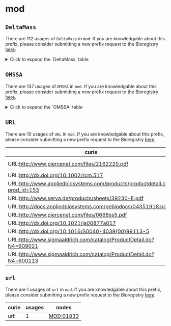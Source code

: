 # mod

## `DeltaMass`

There are 112 usages of `DeltaMass` in `mod`.
If you are knowledgable about this prefix, please consider submitting a new prefix
request to the Bioregistry [here](https://github.com/biopragmatics/bioregistry/issues/new?assignees=cthoyt&labels=New%2CPrefix&template=new-prefix.yml&title=%5BResource%5D%3A%20DeltaMass).

<details>
<summary>Click to expand the `DeltaMass` table</summary>

| curie         |   usages | nodes                                                                                                                                                                                                                                                                                  |
|---------------|----------|----------------------------------------------------------------------------------------------------------------------------------------------------------------------------------------------------------------------------------------------------------------------------------------|
| DeltaMass:0   |      205 | [MOD:00010](http://purl.obolibrary.org/obo/MOD_00010), [MOD:00011](http://purl.obolibrary.org/obo/MOD_00011), [MOD:00012](http://purl.obolibrary.org/obo/MOD_00012), [MOD:00013](http://purl.obolibrary.org/obo/MOD_00013), [MOD:00014](http://purl.obolibrary.org/obo/MOD_00014), ... |
| DeltaMass:56  |        3 | [MOD:00398](http://purl.obolibrary.org/obo/MOD_00398), [MOD:01678](http://purl.obolibrary.org/obo/MOD_01678), [MOD:01679](http://purl.obolibrary.org/obo/MOD_01679)                                                                                                                    |
| DeltaMass:215 |        3 | [MOD:00414](http://purl.obolibrary.org/obo/MOD_00414), [MOD:01076](http://purl.obolibrary.org/obo/MOD_01076), [MOD:02038](http://purl.obolibrary.org/obo/MOD_02038)                                                                                                                    |
| DeltaMass:197 |        3 | [MOD:01061](http://purl.obolibrary.org/obo/MOD_01061), [MOD:01062](http://purl.obolibrary.org/obo/MOD_01062), [MOD:01329](http://purl.obolibrary.org/obo/MOD_01329)                                                                                                                    |
| DeltaMass:166 |        2 | [MOD:00080](http://purl.obolibrary.org/obo/MOD_00080), [MOD:01044](http://purl.obolibrary.org/obo/MOD_01044)                                                                                                                                                                           |
| DeltaMass:304 |        2 | [MOD:00233](http://purl.obolibrary.org/obo/MOD_00233), [MOD:01163](http://purl.obolibrary.org/obo/MOD_01163)                                                                                                                                                                           |
| DeltaMass:113 |        2 | [MOD:00403](http://purl.obolibrary.org/obo/MOD_00403), [MOD:01017](http://purl.obolibrary.org/obo/MOD_01017)                                                                                                                                                                           |
| DeltaMass:90  |        2 | [MOD:00404](http://purl.obolibrary.org/obo/MOD_00404), [MOD:00999](http://purl.obolibrary.org/obo/MOD_00999)                                                                                                                                                                           |
| DeltaMass:336 |        2 | [MOD:00419](http://purl.obolibrary.org/obo/MOD_00419), [MOD:01871](http://purl.obolibrary.org/obo/MOD_01871)                                                                                                                                                                           |
| DeltaMass:357 |        2 | [MOD:00462](http://purl.obolibrary.org/obo/MOD_00462), [MOD:00963](http://purl.obolibrary.org/obo/MOD_00963)                                                                                                                                                                           |
| DeltaMass:235 |        2 | [MOD:00596](http://purl.obolibrary.org/obo/MOD_00596), [MOD:01697](http://purl.obolibrary.org/obo/MOD_01697)                                                                                                                                                                           |
| DeltaMass:349 |        2 | [MOD:00835](http://purl.obolibrary.org/obo/MOD_00835), [MOD:01169](http://purl.obolibrary.org/obo/MOD_01169)                                                                                                                                                                           |
| DeltaMass:337 |        2 | [MOD:00980](http://purl.obolibrary.org/obo/MOD_00980), [MOD:01060](http://purl.obolibrary.org/obo/MOD_01060)                                                                                                                                                                           |
| DeltaMass:292 |        2 | [MOD:01127](http://purl.obolibrary.org/obo/MOD_01127), [MOD:01166](http://purl.obolibrary.org/obo/MOD_01166)                                                                                                                                                                           |
| DeltaMass:123 |        1 | [MOD:00040](http://purl.obolibrary.org/obo/MOD_00040)                                                                                                                                                                                                                                  |
| DeltaMass:217 |        1 | [MOD:00041](http://purl.obolibrary.org/obo/MOD_00041)                                                                                                                                                                                                                                  |
| DeltaMass:122 |        1 | [MOD:00049](http://purl.obolibrary.org/obo/MOD_00049)                                                                                                                                                                                                                                  |
| DeltaMass:214 |        1 | [MOD:00064](http://purl.obolibrary.org/obo/MOD_00064)                                                                                                                                                                                                                                  |
| DeltaMass:169 |        1 | [MOD:00073](http://purl.obolibrary.org/obo/MOD_00073)                                                                                                                                                                                                                                  |
| DeltaMass:167 |        1 | [MOD:00081](http://purl.obolibrary.org/obo/MOD_00081)                                                                                                                                                                                                                                  |
| DeltaMass:165 |        1 | [MOD:00085](http://purl.obolibrary.org/obo/MOD_00085)                                                                                                                                                                                                                                  |
| DeltaMass:293 |        1 | [MOD:00111](http://purl.obolibrary.org/obo/MOD_00111)                                                                                                                                                                                                                                  |
| DeltaMass:303 |        1 | [MOD:00115](http://purl.obolibrary.org/obo/MOD_00115)                                                                                                                                                                                                                                  |
| DeltaMass:7   |        1 | [MOD:00119](http://purl.obolibrary.org/obo/MOD_00119)                                                                                                                                                                                                                                  |
| DeltaMass:305 |        1 | [MOD:00126](http://purl.obolibrary.org/obo/MOD_00126)                                                                                                                                                                                                                                  |
| DeltaMass:353 |        1 | [MOD:00131](http://purl.obolibrary.org/obo/MOD_00131)                                                                                                                                                                                                                                  |
| DeltaMass:88  |        1 | [MOD:00181](http://purl.obolibrary.org/obo/MOD_00181)                                                                                                                                                                                                                                  |
| DeltaMass:83  |        1 | [MOD:00183](http://purl.obolibrary.org/obo/MOD_00183)                                                                                                                                                                                                                                  |
| DeltaMass:350 |        1 | [MOD:00193](http://purl.obolibrary.org/obo/MOD_00193)                                                                                                                                                                                                                                  |
| DeltaMass:41  |        1 | [MOD:00210](http://purl.obolibrary.org/obo/MOD_00210)                                                                                                                                                                                                                                  |
| DeltaMass:316 |        1 | [MOD:00232](http://purl.obolibrary.org/obo/MOD_00232)                                                                                                                                                                                                                                  |
| DeltaMass:61  |        1 | [MOD:00237](http://purl.obolibrary.org/obo/MOD_00237)                                                                                                                                                                                                                                  |
| DeltaMass:205 |        1 | [MOD:00256](http://purl.obolibrary.org/obo/MOD_00256)                                                                                                                                                                                                                                  |
| DeltaMass:18  |        1 | [MOD:00307](http://purl.obolibrary.org/obo/MOD_00307)                                                                                                                                                                                                                                  |
| DeltaMass:64  |        1 | [MOD:00399](http://purl.obolibrary.org/obo/MOD_00399)                                                                                                                                                                                                                                  |
| DeltaMass:32  |        1 | [MOD:00400](http://purl.obolibrary.org/obo/MOD_00400)                                                                                                                                                                                                                                  |
| DeltaMass:72  |        1 | [MOD:00417](http://purl.obolibrary.org/obo/MOD_00417)                                                                                                                                                                                                                                  |
| DeltaMass:16  |        1 | [MOD:00420](http://purl.obolibrary.org/obo/MOD_00420)                                                                                                                                                                                                                                  |
| DeltaMass:253 |        1 | [MOD:00424](http://purl.obolibrary.org/obo/MOD_00424)                                                                                                                                                                                                                                  |
| DeltaMass:36  |        1 | [MOD:00427](http://purl.obolibrary.org/obo/MOD_00427)                                                                                                                                                                                                                                  |
| DeltaMass:203 |        1 | [MOD:00434](http://purl.obolibrary.org/obo/MOD_00434)                                                                                                                                                                                                                                  |
| DeltaMass:334 |        1 | [MOD:00460](http://purl.obolibrary.org/obo/MOD_00460)                                                                                                                                                                                                                                  |
| DeltaMass:356 |        1 | [MOD:00464](http://purl.obolibrary.org/obo/MOD_00464)                                                                                                                                                                                                                                  |
| DeltaMass:354 |        1 | [MOD:00478](http://purl.obolibrary.org/obo/MOD_00478)                                                                                                                                                                                                                                  |
| DeltaMass:351 |        1 | [MOD:00479](http://purl.obolibrary.org/obo/MOD_00479)                                                                                                                                                                                                                                  |
| DeltaMass:80  |        1 | [MOD:00622](http://purl.obolibrary.org/obo/MOD_00622)                                                                                                                                                                                                                                  |
| DeltaMass:177 |        1 | [MOD:00719](http://purl.obolibrary.org/obo/MOD_00719)                                                                                                                                                                                                                                  |
| DeltaMass:172 |        1 | [MOD:00729](http://purl.obolibrary.org/obo/MOD_00729)                                                                                                                                                                                                                                  |
| DeltaMass:247 |        1 | [MOD:00734](http://purl.obolibrary.org/obo/MOD_00734)                                                                                                                                                                                                                                  |
| DeltaMass:260 |        1 | [MOD:00765](http://purl.obolibrary.org/obo/MOD_00765)                                                                                                                                                                                                                                  |
| DeltaMass:352 |        1 | [MOD:00779](http://purl.obolibrary.org/obo/MOD_00779)                                                                                                                                                                                                                                  |
| DeltaMass:8   |        1 | [MOD:00793](http://purl.obolibrary.org/obo/MOD_00793)                                                                                                                                                                                                                                  |
| DeltaMass:129 |        1 | [MOD:00796](http://purl.obolibrary.org/obo/MOD_00796)                                                                                                                                                                                                                                  |
| DeltaMass:23  |        1 | [MOD:00807](http://purl.obolibrary.org/obo/MOD_00807)                                                                                                                                                                                                                                  |
| DeltaMass:171 |        1 | [MOD:00882](http://purl.obolibrary.org/obo/MOD_00882)                                                                                                                                                                                                                                  |
| DeltaMass:3   |        1 | [MOD:00950](http://purl.obolibrary.org/obo/MOD_00950)                                                                                                                                                                                                                                  |
| DeltaMass:58  |        1 | [MOD:00951](http://purl.obolibrary.org/obo/MOD_00951)                                                                                                                                                                                                                                  |
| DeltaMass:10  |        1 | [MOD:00956](http://purl.obolibrary.org/obo/MOD_00956)                                                                                                                                                                                                                                  |
| DeltaMass:333 |        1 | [MOD:00961](http://purl.obolibrary.org/obo/MOD_00961)                                                                                                                                                                                                                                  |
| DeltaMass:343 |        1 | [MOD:00962](http://purl.obolibrary.org/obo/MOD_00962)                                                                                                                                                                                                                                  |
| DeltaMass:34  |        1 | [MOD:00964](http://purl.obolibrary.org/obo/MOD_00964)                                                                                                                                                                                                                                  |
| DeltaMass:342 |        1 | [MOD:00965](http://purl.obolibrary.org/obo/MOD_00965)                                                                                                                                                                                                                                  |
| DeltaMass:339 |        1 | [MOD:00966](http://purl.obolibrary.org/obo/MOD_00966)                                                                                                                                                                                                                                  |
| DeltaMass:35  |        1 | [MOD:00967](http://purl.obolibrary.org/obo/MOD_00967)                                                                                                                                                                                                                                  |
| DeltaMass:347 |        1 | [MOD:00968](http://purl.obolibrary.org/obo/MOD_00968)                                                                                                                                                                                                                                  |
| DeltaMass:346 |        1 | [MOD:00969](http://purl.obolibrary.org/obo/MOD_00969)                                                                                                                                                                                                                                  |
| DeltaMass:37  |        1 | [MOD:00970](http://purl.obolibrary.org/obo/MOD_00970)                                                                                                                                                                                                                                  |
| DeltaMass:38  |        1 | [MOD:00971](http://purl.obolibrary.org/obo/MOD_00971)                                                                                                                                                                                                                                  |
| DeltaMass:355 |        1 | [MOD:00973](http://purl.obolibrary.org/obo/MOD_00973)                                                                                                                                                                                                                                  |
| DeltaMass:345 |        1 | [MOD:00978](http://purl.obolibrary.org/obo/MOD_00978)                                                                                                                                                                                                                                  |
| DeltaMass:67  |        1 | [MOD:00983](http://purl.obolibrary.org/obo/MOD_00983)                                                                                                                                                                                                                                  |
| DeltaMass:78  |        1 | [MOD:00992](http://purl.obolibrary.org/obo/MOD_00992)                                                                                                                                                                                                                                  |
| DeltaMass:92  |        1 | [MOD:01002](http://purl.obolibrary.org/obo/MOD_01002)                                                                                                                                                                                                                                  |
| DeltaMass:95  |        1 | [MOD:01004](http://purl.obolibrary.org/obo/MOD_01004)                                                                                                                                                                                                                                  |
| DeltaMass:335 |        1 | [MOD:01012](http://purl.obolibrary.org/obo/MOD_01012)                                                                                                                                                                                                                                  |
| DeltaMass:358 |        1 | [MOD:01014](http://purl.obolibrary.org/obo/MOD_01014)                                                                                                                                                                                                                                  |
| DeltaMass:110 |        1 | [MOD:01015](http://purl.obolibrary.org/obo/MOD_01015)                                                                                                                                                                                                                                  |
| DeltaMass:156 |        1 | [MOD:01023](http://purl.obolibrary.org/obo/MOD_01023)                                                                                                                                                                                                                                  |
| DeltaMass:126 |        1 | [MOD:01026](http://purl.obolibrary.org/obo/MOD_01026)                                                                                                                                                                                                                                  |
| DeltaMass:154 |        1 | [MOD:01040](http://purl.obolibrary.org/obo/MOD_01040)                                                                                                                                                                                                                                  |
| DeltaMass:168 |        1 | [MOD:01047](http://purl.obolibrary.org/obo/MOD_01047)                                                                                                                                                                                                                                  |
| DeltaMass:180 |        1 | [MOD:01050](http://purl.obolibrary.org/obo/MOD_01050)                                                                                                                                                                                                                                  |
| DeltaMass:198 |        1 | [MOD:01063](http://purl.obolibrary.org/obo/MOD_01063)                                                                                                                                                                                                                                  |
| DeltaMass:341 |        1 | [MOD:01067](http://purl.obolibrary.org/obo/MOD_01067)                                                                                                                                                                                                                                  |
| DeltaMass:216 |        1 | [MOD:01077](http://purl.obolibrary.org/obo/MOD_01077)                                                                                                                                                                                                                                  |
| DeltaMass:218 |        1 | [MOD:01079](http://purl.obolibrary.org/obo/MOD_01079)                                                                                                                                                                                                                                  |
| DeltaMass:219 |        1 | [MOD:01080](http://purl.obolibrary.org/obo/MOD_01080)                                                                                                                                                                                                                                  |
| DeltaMass:226 |        1 | [MOD:01085](http://purl.obolibrary.org/obo/MOD_01085)                                                                                                                                                                                                                                  |
| DeltaMass:233 |        1 | [MOD:01091](http://purl.obolibrary.org/obo/MOD_01091)                                                                                                                                                                                                                                  |
| DeltaMass:236 |        1 | [MOD:01093](http://purl.obolibrary.org/obo/MOD_01093)                                                                                                                                                                                                                                  |
| DeltaMass:237 |        1 | [MOD:01094](http://purl.obolibrary.org/obo/MOD_01094)                                                                                                                                                                                                                                  |
| DeltaMass:240 |        1 | [MOD:01095](http://purl.obolibrary.org/obo/MOD_01095)                                                                                                                                                                                                                                  |
| DeltaMass:242 |        1 | [MOD:01097](http://purl.obolibrary.org/obo/MOD_01097)                                                                                                                                                                                                                                  |
| DeltaMass:243 |        1 | [MOD:01098](http://purl.obolibrary.org/obo/MOD_01098)                                                                                                                                                                                                                                  |
| DeltaMass:244 |        1 | [MOD:01099](http://purl.obolibrary.org/obo/MOD_01099)                                                                                                                                                                                                                                  |
| DeltaMass:348 |        1 | [MOD:01102](http://purl.obolibrary.org/obo/MOD_01102)                                                                                                                                                                                                                                  |
| DeltaMass:258 |        1 | [MOD:01107](http://purl.obolibrary.org/obo/MOD_01107)                                                                                                                                                                                                                                  |
| DeltaMass:259 |        1 | [MOD:01108](http://purl.obolibrary.org/obo/MOD_01108)                                                                                                                                                                                                                                  |
| DeltaMass:266 |        1 | [MOD:01112](http://purl.obolibrary.org/obo/MOD_01112)                                                                                                                                                                                                                                  |
| DeltaMass:270 |        1 | [MOD:01114](http://purl.obolibrary.org/obo/MOD_01114)                                                                                                                                                                                                                                  |
| DeltaMass:275 |        1 | [MOD:01118](http://purl.obolibrary.org/obo/MOD_01118)                                                                                                                                                                                                                                  |
| DeltaMass:280 |        1 | [MOD:01121](http://purl.obolibrary.org/obo/MOD_01121)                                                                                                                                                                                                                                  |
| DeltaMass:285 |        1 | [MOD:01124](http://purl.obolibrary.org/obo/MOD_01124)                                                                                                                                                                                                                                  |
| DeltaMass:295 |        1 | [MOD:01129](http://purl.obolibrary.org/obo/MOD_01129)                                                                                                                                                                                                                                  |
| DeltaMass:297 |        1 | [MOD:01130](http://purl.obolibrary.org/obo/MOD_01130)                                                                                                                                                                                                                                  |
| DeltaMass:306 |        1 | [MOD:01134](http://purl.obolibrary.org/obo/MOD_01134)                                                                                                                                                                                                                                  |
| DeltaMass:309 |        1 | [MOD:01136](http://purl.obolibrary.org/obo/MOD_01136)                                                                                                                                                                                                                                  |
| DeltaMass:310 |        1 | [MOD:01137](http://purl.obolibrary.org/obo/MOD_01137)                                                                                                                                                                                                                                  |
| DeltaMass:311 |        1 | [MOD:01138](http://purl.obolibrary.org/obo/MOD_01138)                                                                                                                                                                                                                                  |
| DeltaMass:312 |        1 | [MOD:01139](http://purl.obolibrary.org/obo/MOD_01139)                                                                                                                                                                                                                                  |
| DeltaMass:314 |        1 | [MOD:01141](http://purl.obolibrary.org/obo/MOD_01141)                                                                                                                                                                                                                                  |
| DeltaMass:181 |        1 | [MOD:01227](http://purl.obolibrary.org/obo/MOD_01227)                                                                                                                                                                                                                                  |

</details>

## `OMSSA`

There are 137 usages of `OMSSA` in `mod`.
If you are knowledgable about this prefix, please consider submitting a new prefix
request to the Bioregistry [here](https://github.com/biopragmatics/bioregistry/issues/new?assignees=cthoyt&labels=New%2CPrefix&template=new-prefix.yml&title=%5BResource%5D%3A%20OMSSA).

<details>
<summary>Click to expand the `OMSSA` table</summary>

| curie     |   usages | nodes                                                                                                        |
|-----------|----------|--------------------------------------------------------------------------------------------------------------|
| OMSSA:59  |        2 | [MOD:00036](http://purl.obolibrary.org/obo/MOD_00036), [MOD:01926](http://purl.obolibrary.org/obo/MOD_01926) |
| OMSSA:77  |        2 | [MOD:00414](http://purl.obolibrary.org/obo/MOD_00414), [MOD:02038](http://purl.obolibrary.org/obo/MOD_02038) |
| OMSSA:46  |        2 | [MOD:01225](http://purl.obolibrary.org/obo/MOD_01225), [MOD:01227](http://purl.obolibrary.org/obo/MOD_01227) |
| OMSSA:22  |        1 | [MOD:00030](http://purl.obolibrary.org/obo/MOD_00030)                                                        |
| OMSSA:110 |        1 | [MOD:00040](http://purl.obolibrary.org/obo/MOD_00040)                                                        |
| OMSSA:48  |        1 | [MOD:00041](http://purl.obolibrary.org/obo/MOD_00041)                                                        |
| OMSSA:6   |        1 | [MOD:00046](http://purl.obolibrary.org/obo/MOD_00046)                                                        |
| OMSSA:7   |        1 | [MOD:00047](http://purl.obolibrary.org/obo/MOD_00047)                                                        |
| OMSSA:8   |        1 | [MOD:00048](http://purl.obolibrary.org/obo/MOD_00048)                                                        |
| OMSSA:24  |        1 | [MOD:00064](http://purl.obolibrary.org/obo/MOD_00064)                                                        |
| OMSSA:50  |        1 | [MOD:00067](http://purl.obolibrary.org/obo/MOD_00067)                                                        |
| OMSSA:80  |        1 | [MOD:00068](http://purl.obolibrary.org/obo/MOD_00068)                                                        |
| OMSSA:75  |        1 | [MOD:00079](http://purl.obolibrary.org/obo/MOD_00079)                                                        |
| OMSSA:70  |        1 | [MOD:00081](http://purl.obolibrary.org/obo/MOD_00081)                                                        |
| OMSSA:36  |        1 | [MOD:00084](http://purl.obolibrary.org/obo/MOD_00084)                                                        |
| OMSSA:93  |        1 | [MOD:00086](http://purl.obolibrary.org/obo/MOD_00086)                                                        |
| OMSSA:81  |        1 | [MOD:00087](http://purl.obolibrary.org/obo/MOD_00087)                                                        |
| OMSSA:95  |        1 | [MOD:00088](http://purl.obolibrary.org/obo/MOD_00088)                                                        |
| OMSSA:94  |        1 | [MOD:00089](http://purl.obolibrary.org/obo/MOD_00089)                                                        |
| OMSSA:179 |        1 | [MOD:00110](http://purl.obolibrary.org/obo/MOD_00110)                                                        |
| OMSSA:42  |        1 | [MOD:00111](http://purl.obolibrary.org/obo/MOD_00111)                                                        |
| OMSSA:49  |        1 | [MOD:00113](http://purl.obolibrary.org/obo/MOD_00113)                                                        |
| OMSSA:67  |        1 | [MOD:00127](http://purl.obolibrary.org/obo/MOD_00127)                                                        |
| OMSSA:64  |        1 | [MOD:00155](http://purl.obolibrary.org/obo/MOD_00155)                                                        |
| OMSSA:114 |        1 | [MOD:00181](http://purl.obolibrary.org/obo/MOD_00181)                                                        |
| OMSSA:96  |        1 | [MOD:00189](http://purl.obolibrary.org/obo/MOD_00189)                                                        |
| OMSSA:97  |        1 | [MOD:00190](http://purl.obolibrary.org/obo/MOD_00190)                                                        |
| OMSSA:193 |        1 | [MOD:00210](http://purl.obolibrary.org/obo/MOD_00210)                                                        |
| OMSSA:43  |        1 | [MOD:00216](http://purl.obolibrary.org/obo/MOD_00216)                                                        |
| OMSSA:33  |        1 | [MOD:00219](http://purl.obolibrary.org/obo/MOD_00219)                                                        |
| OMSSA:51  |        1 | [MOD:00234](http://purl.obolibrary.org/obo/MOD_00234)                                                        |
| OMSSA:26  |        1 | [MOD:00237](http://purl.obolibrary.org/obo/MOD_00237)                                                        |
| OMSSA:115 |        1 | [MOD:00256](http://purl.obolibrary.org/obo/MOD_00256)                                                        |
| OMSSA:162 |        1 | [MOD:00267](http://purl.obolibrary.org/obo/MOD_00267)                                                        |
| OMSSA:47  |        1 | [MOD:00309](http://purl.obolibrary.org/obo/MOD_00309)                                                        |
| OMSSA:187 |        1 | [MOD:00313](http://purl.obolibrary.org/obo/MOD_00313)                                                        |
| OMSSA:4   |        1 | [MOD:00400](http://purl.obolibrary.org/obo/MOD_00400)                                                        |
| OMSSA:56  |        1 | [MOD:00403](http://purl.obolibrary.org/obo/MOD_00403)                                                        |
| OMSSA:57  |        1 | [MOD:00404](http://purl.obolibrary.org/obo/MOD_00404)                                                        |
| OMSSA:82  |        1 | [MOD:00409](http://purl.obolibrary.org/obo/MOD_00409)                                                        |
| OMSSA:84  |        1 | [MOD:00410](http://purl.obolibrary.org/obo/MOD_00410)                                                        |
| OMSSA:5   |        1 | [MOD:00417](http://purl.obolibrary.org/obo/MOD_00417)                                                        |
| OMSSA:109 |        1 | [MOD:00420](http://purl.obolibrary.org/obo/MOD_00420)                                                        |
| OMSSA:112 |        1 | [MOD:00424](http://purl.obolibrary.org/obo/MOD_00424)                                                        |
| OMSSA:118 |        1 | [MOD:00444](http://purl.obolibrary.org/obo/MOD_00444)                                                        |
| OMSSA:53  |        1 | [MOD:00445](http://purl.obolibrary.org/obo/MOD_00445)                                                        |
| OMSSA:34  |        1 | [MOD:00460](http://purl.obolibrary.org/obo/MOD_00460)                                                        |
| OMSSA:66  |        1 | [MOD:00462](http://purl.obolibrary.org/obo/MOD_00462)                                                        |
| OMSSA:58  |        1 | [MOD:00463](http://purl.obolibrary.org/obo/MOD_00463)                                                        |
| OMSSA:45  |        1 | [MOD:00464](http://purl.obolibrary.org/obo/MOD_00464)                                                        |
| OMSSA:39  |        1 | [MOD:00465](http://purl.obolibrary.org/obo/MOD_00465)                                                        |
| OMSSA:129 |        1 | [MOD:00480](http://purl.obolibrary.org/obo/MOD_00480)                                                        |
| OMSSA:130 |        1 | [MOD:00481](http://purl.obolibrary.org/obo/MOD_00481)                                                        |
| OMSSA:83  |        1 | [MOD:00483](http://purl.obolibrary.org/obo/MOD_00483)                                                        |
| OMSSA:52  |        1 | [MOD:00492](http://purl.obolibrary.org/obo/MOD_00492)                                                        |
| OMSSA:116 |        1 | [MOD:00502](http://purl.obolibrary.org/obo/MOD_00502)                                                        |
| OMSSA:78  |        1 | [MOD:00503](http://purl.obolibrary.org/obo/MOD_00503)                                                        |
| OMSSA:79  |        1 | [MOD:00504](http://purl.obolibrary.org/obo/MOD_00504)                                                        |
| OMSSA:183 |        1 | [MOD:00510](http://purl.obolibrary.org/obo/MOD_00510)                                                        |
| OMSSA:113 |        1 | [MOD:00530](http://purl.obolibrary.org/obo/MOD_00530)                                                        |
| OMSSA:88  |        1 | [MOD:00546](http://purl.obolibrary.org/obo/MOD_00546)                                                        |
| OMSSA:111 |        1 | [MOD:00571](http://purl.obolibrary.org/obo/MOD_00571)                                                        |
| OMSSA:87  |        1 | [MOD:00581](http://purl.obolibrary.org/obo/MOD_00581)                                                        |
| OMSSA:181 |        1 | [MOD:00582](http://purl.obolibrary.org/obo/MOD_00582)                                                        |
| OMSSA:137 |        1 | [MOD:00587](http://purl.obolibrary.org/obo/MOD_00587)                                                        |
| OMSSA:21  |        1 | [MOD:00617](http://purl.obolibrary.org/obo/MOD_00617)                                                        |
| OMSSA:1   |        1 | [MOD:00719](http://purl.obolibrary.org/obo/MOD_00719)                                                        |
| OMSSA:14  |        1 | [MOD:00722](http://purl.obolibrary.org/obo/MOD_00722)                                                        |
| OMSSA:74  |        1 | [MOD:00724](http://purl.obolibrary.org/obo/MOD_00724)                                                        |
| OMSSA:54  |        1 | [MOD:00775](http://purl.obolibrary.org/obo/MOD_00775)                                                        |
| OMSSA:55  |        1 | [MOD:00776](http://purl.obolibrary.org/obo/MOD_00776)                                                        |
| OMSSA:37  |        1 | [MOD:00783](http://purl.obolibrary.org/obo/MOD_00783)                                                        |
| OMSSA:163 |        1 | [MOD:00796](http://purl.obolibrary.org/obo/MOD_00796)                                                        |
| OMSSA:15  |        1 | [MOD:00855](http://purl.obolibrary.org/obo/MOD_00855)                                                        |
| OMSSA:25  |        1 | [MOD:00883](http://purl.obolibrary.org/obo/MOD_00883)                                                        |
| OMSSA:192 |        1 | [MOD:00890](http://purl.obolibrary.org/obo/MOD_00890)                                                        |
| OMSSA:180 |        1 | [MOD:00942](http://purl.obolibrary.org/obo/MOD_00942)                                                        |
| OMSSA:62  |        1 | [MOD:01024](http://purl.obolibrary.org/obo/MOD_01024)                                                        |
| OMSSA:60  |        1 | [MOD:01047](http://purl.obolibrary.org/obo/MOD_01047)                                                        |
| OMSSA:3   |        1 | [MOD:01060](http://purl.obolibrary.org/obo/MOD_01060)                                                        |
| OMSSA:2   |        1 | [MOD:01061](http://purl.obolibrary.org/obo/MOD_01061)                                                        |
| OMSSA:35  |        1 | [MOD:01140](http://purl.obolibrary.org/obo/MOD_01140)                                                        |
| OMSSA:69  |        1 | [MOD:01181](http://purl.obolibrary.org/obo/MOD_01181)                                                        |
| OMSSA:27  |        1 | [MOD:01212](http://purl.obolibrary.org/obo/MOD_01212)                                                        |
| OMSSA:28  |        1 | [MOD:01213](http://purl.obolibrary.org/obo/MOD_01213)                                                        |
| OMSSA:29  |        1 | [MOD:01215](http://purl.obolibrary.org/obo/MOD_01215)                                                        |
| OMSSA:30  |        1 | [MOD:01216](http://purl.obolibrary.org/obo/MOD_01216)                                                        |
| OMSSA:41  |        1 | [MOD:01223](http://purl.obolibrary.org/obo/MOD_01223)                                                        |
| OMSSA:40  |        1 | [MOD:01224](http://purl.obolibrary.org/obo/MOD_01224)                                                        |
| OMSSA:65  |        1 | [MOD:01228](http://purl.obolibrary.org/obo/MOD_01228)                                                        |
| OMSSA:19  |        1 | [MOD:01241](http://purl.obolibrary.org/obo/MOD_01241)                                                        |
| OMSSA:20  |        1 | [MOD:01242](http://purl.obolibrary.org/obo/MOD_01242)                                                        |
| OMSSA:189 |        1 | [MOD:01254](http://purl.obolibrary.org/obo/MOD_01254)                                                        |
| OMSSA:139 |        1 | [MOD:01293](http://purl.obolibrary.org/obo/MOD_01293)                                                        |
| OMSSA:136 |        1 | [MOD:01331](http://purl.obolibrary.org/obo/MOD_01331)                                                        |
| OMSSA:138 |        1 | [MOD:01334](http://purl.obolibrary.org/obo/MOD_01334)                                                        |
| OMSSA:23  |        1 | [MOD:01345](http://purl.obolibrary.org/obo/MOD_01345)                                                        |
| OMSSA:85  |        1 | [MOD:01351](http://purl.obolibrary.org/obo/MOD_01351)                                                        |
| OMSSA:86  |        1 | [MOD:01352](http://purl.obolibrary.org/obo/MOD_01352)                                                        |
| OMSSA:186 |        1 | [MOD:01381](http://purl.obolibrary.org/obo/MOD_01381)                                                        |
| OMSSA:63  |        1 | [MOD:01385](http://purl.obolibrary.org/obo/MOD_01385)                                                        |
| OMSSA:10  |        1 | [MOD:01458](http://purl.obolibrary.org/obo/MOD_01458)                                                        |
| OMSSA:190 |        1 | [MOD:01459](http://purl.obolibrary.org/obo/MOD_01459)                                                        |
| OMSSA:167 |        1 | [MOD:01486](http://purl.obolibrary.org/obo/MOD_01486)                                                        |
| OMSSA:168 |        1 | [MOD:01487](http://purl.obolibrary.org/obo/MOD_01487)                                                        |
| OMSSA:169 |        1 | [MOD:01488](http://purl.obolibrary.org/obo/MOD_01488)                                                        |
| OMSSA:170 |        1 | [MOD:01493](http://purl.obolibrary.org/obo/MOD_01493)                                                        |
| OMSSA:171 |        1 | [MOD:01494](http://purl.obolibrary.org/obo/MOD_01494)                                                        |
| OMSSA:172 |        1 | [MOD:01495](http://purl.obolibrary.org/obo/MOD_01495)                                                        |
| OMSSA:173 |        1 | [MOD:01500](http://purl.obolibrary.org/obo/MOD_01500)                                                        |
| OMSSA:174 |        1 | [MOD:01501](http://purl.obolibrary.org/obo/MOD_01501)                                                        |
| OMSSA:175 |        1 | [MOD:01502](http://purl.obolibrary.org/obo/MOD_01502)                                                        |
| OMSSA:211 |        1 | [MOD:01507](http://purl.obolibrary.org/obo/MOD_01507)                                                        |
| OMSSA:212 |        1 | [MOD:01508](http://purl.obolibrary.org/obo/MOD_01508)                                                        |
| OMSSA:213 |        1 | [MOD:01509](http://purl.obolibrary.org/obo/MOD_01509)                                                        |
| OMSSA:90  |        1 | [MOD:01622](http://purl.obolibrary.org/obo/MOD_01622)                                                        |
| OMSSA:9   |        1 | [MOD:01643](http://purl.obolibrary.org/obo/MOD_01643)                                                        |
| OMSSA:117 |        1 | [MOD:01669](http://purl.obolibrary.org/obo/MOD_01669)                                                        |
| OMSSA:182 |        1 | [MOD:01674](http://purl.obolibrary.org/obo/MOD_01674)                                                        |
| OMSSA:184 |        1 | [MOD:01675](http://purl.obolibrary.org/obo/MOD_01675)                                                        |
| OMSSA:185 |        1 | [MOD:01676](http://purl.obolibrary.org/obo/MOD_01676)                                                        |
| OMSSA:31  |        1 | [MOD:01678](http://purl.obolibrary.org/obo/MOD_01678)                                                        |
| OMSSA:32  |        1 | [MOD:01679](http://purl.obolibrary.org/obo/MOD_01679)                                                        |
| OMSSA:76  |        1 | [MOD:01680](http://purl.obolibrary.org/obo/MOD_01680)                                                        |
| OMSSA:16  |        1 | [MOD:01681](http://purl.obolibrary.org/obo/MOD_01681)                                                        |
| OMSSA:73  |        1 | [MOD:01682](http://purl.obolibrary.org/obo/MOD_01682)                                                        |
| OMSSA:0   |        1 | [MOD:01683](http://purl.obolibrary.org/obo/MOD_01683)                                                        |
| OMSSA:92  |        1 | [MOD:01684](http://purl.obolibrary.org/obo/MOD_01684)                                                        |
| OMSSA:38  |        1 | [MOD:01686](http://purl.obolibrary.org/obo/MOD_01686)                                                        |
| OMSSA:12  |        1 | [MOD:01687](http://purl.obolibrary.org/obo/MOD_01687)                                                        |
| OMSSA:61  |        1 | [MOD:01688](http://purl.obolibrary.org/obo/MOD_01688)                                                        |
| OMSSA:68  |        1 | [MOD:01689](http://purl.obolibrary.org/obo/MOD_01689)                                                        |
| OMSSA:107 |        1 | [MOD:01693](http://purl.obolibrary.org/obo/MOD_01693)                                                        |
| OMSSA:188 |        1 | [MOD:01769](http://purl.obolibrary.org/obo/MOD_01769)                                                        |
| OMSSA:208 |        1 | [MOD:01865](http://purl.obolibrary.org/obo/MOD_01865)                                                        |
| OMSSA:209 |        1 | [MOD:01866](http://purl.obolibrary.org/obo/MOD_01866)                                                        |
| OMSSA:210 |        1 | [MOD:01867](http://purl.obolibrary.org/obo/MOD_01867)                                                        |

</details>

## `URL`

There are 10 usages of `URL` in `mod`.
If you are knowledgable about this prefix, please consider submitting a new prefix
request to the Bioregistry [here](https://github.com/biopragmatics/bioregistry/issues/new?assignees=cthoyt&labels=New%2CPrefix&template=new-prefix.yml&title=%5BResource%5D%3A%20URL).

| curie                                                                                                                                    |   usages | nodes                                                                                                                                                                                                                                                                                  |
|------------------------------------------------------------------------------------------------------------------------------------------|----------|----------------------------------------------------------------------------------------------------------------------------------------------------------------------------------------------------------------------------------------------------------------------------------------|
| URL:http://www.piercenet.com/files/2162220.pdf                                                                                           |        8 | [MOD:01821](http://purl.obolibrary.org/obo/MOD_01821), [MOD:01822](http://purl.obolibrary.org/obo/MOD_01822), [MOD:01823](http://purl.obolibrary.org/obo/MOD_01823), [MOD:01824](http://purl.obolibrary.org/obo/MOD_01824), [MOD:01825](http://purl.obolibrary.org/obo/MOD_01825), ... |
| URL:http://dx.doi.org/10.1002/rcm.517                                                                                                    |        2 | [MOD:00472](http://purl.obolibrary.org/obo/MOD_00472), [MOD:00473](http://purl.obolibrary.org/obo/MOD_00473)                                                                                                                                                                           |
| URL:http://www.appliedbiosystems.com/products/productdetail.cfm?prod_id=153                                                              |        2 | [MOD:00480](http://purl.obolibrary.org/obo/MOD_00480), [MOD:00481](http://purl.obolibrary.org/obo/MOD_00481)                                                                                                                                                                           |
| URL:http://www.serva.de/products/sheets/39230-E.pdf                                                                                      |        2 | [MOD:00789](http://purl.obolibrary.org/obo/MOD_00789), [MOD:00790](http://purl.obolibrary.org/obo/MOD_00790)                                                                                                                                                                           |
| URL:http://docs.appliedbiosystems.com/pebiodocs/04351918.pdf                                                                             |        1 | [MOD:00564](http://purl.obolibrary.org/obo/MOD_00564)                                                                                                                                                                                                                                  |
| URL:http://www.piercenet.com/files/0668ss5.pdf                                                                                           |        1 | [MOD:00877](http://purl.obolibrary.org/obo/MOD_00877)                                                                                                                                                                                                                                  |
| URL:http://dx.doi.org/10.1021/ja00877a017                                                                                                |        1 | [MOD:00878](http://purl.obolibrary.org/obo/MOD_00878)                                                                                                                                                                                                                                  |
| URL:http://dx.doi.org/10.1016/S0040-4039(00)99113-5                                                                                      |        1 | [MOD:00962](http://purl.obolibrary.org/obo/MOD_00962)                                                                                                                                                                                                                                  |
| URL:http://www.sigmaaldrich.com/catalog/ProductDetail.do?N4=609021|ALDRICH&N5=SEARCH_CONCAT_PNO|BRAND_KEY&F=SPEC&lang=en_US0.000000E+000 |        1 | [MOD:01603](http://purl.obolibrary.org/obo/MOD_01603)                                                                                                                                                                                                                                  |
| URL:http://www.sigmaaldrich.com/catalog/ProductDetail.do?N4=600113|ALDRICH&N5=SEARCH_CONCAT_PNO|BRAND_KEY&F=SPEC&lang=en_US0.000000E+000 |        1 | [MOD:01604](http://purl.obolibrary.org/obo/MOD_01604)                                                                                                                                                                                                                                  |

## `url`

There are 1 usages of `url` in `mod`.
If you are knowledgable about this prefix, please consider submitting a new prefix
request to the Bioregistry [here](https://github.com/biopragmatics/bioregistry/issues/new?assignees=cthoyt&labels=New%2CPrefix&template=new-prefix.yml&title=%5BResource%5D%3A%20url).

| curie   |   usages | nodes                                                 |
|---------|----------|-------------------------------------------------------|
| url:    |        1 | [MOD:01833](http://purl.obolibrary.org/obo/MOD_01833) |

